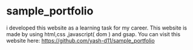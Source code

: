 # sample_portfolio
i developed this website as a learning task for my career. This website is made by using html,css ,javascript( dom ) and gsap. You can visit this website here:  https://github.com/yash-d11/sample_portfolio
